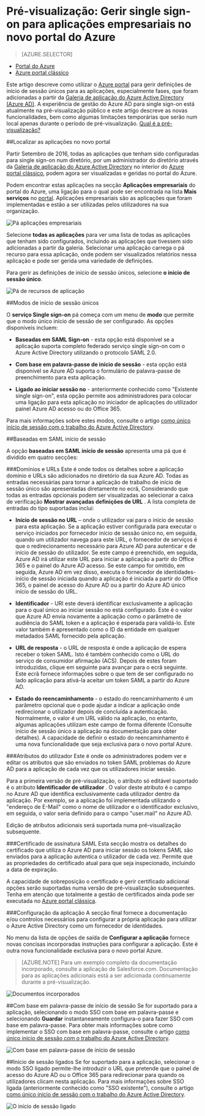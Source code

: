 <properties
    pageTitle="Única gestão de início de sessão para aplicações empresariais na pré-visualização do Azure Active Directory | Microsoft Azure"
    description="Saiba como gerir início de sessão único para aplicações empresariais utilizando o Azure Active Directory"
    services="active-directory"
    documentationCenter=""
    authors="asmalser"
    manager="femila"
    editor=""/>

<tags
    ms.service="active-directory"
    ms.devlang="na"
    ms.topic="article"
    ms.tgt_pltfrm="na"
    ms.workload="identity"
    ms.date="09/30/2016"
    ms.author="asmalser"/>

# <a name="preview-managing-single-sign-on-for-enterprise-apps-in-the-new-azure-portal"></a>Pré-visualização: Gerir single sign-on para aplicações empresariais no novo portal do Azure

> [AZURE.SELECTOR]
- [Portal do Azure](active-directory-enterprise-apps-manage-sso.md)
- [Azure portal clássico](active-directory-sso-integrate-saas-apps.md)

Este artigo descreve como utilizar o [Azure portal](https://portal.azure.com) para gerir definições de início de sessão únicos para as aplicações, especialmente fases, que foram adicionadas a partir da [Galeria de aplicação do Azure Active Directory (Azure AD)](active-directory-appssoaccess-whatis.md#get-started-with-the-azure-ad-application-gallery). A experiência de gestão do Azure AD para single sign-on está atualmente na pré-visualização público e este artigo descreve as novas funcionalidades, bem como algumas limitações temporárias que serão num local apenas durante o período de pré-visualização. [Qual é a pré-visualização?](active-directory-preview-explainer.md)

##<a name="finding-your-apps-in-the-new-portal"></a>Localizar as aplicações no novo portal

Partir Setembro de 2016, todas as aplicações que tenham sido configuradas para single sign-on num diretório, por um administrador do diretório através da [Galeria de aplicação do Azure Active Directory](active-directory-appssoaccess-whatis.md#get-started-with-the-azure-ad-application-gallery) no interior do [Azure portal clássico](https://manage.windowsazure.com), podem agora ser visualizadas e geridas no portal do Azure.

Podem encontrar estas aplicações na secção **Aplicações empresariais** do portal do Azure, uma ligação para o qual pode ser encontrada na lista **Mais serviços** no [portal](https://portal.azure.com). Aplicações empresariais são as aplicações que foram implementadas e estão a ser utilizadas pelos utilizadores na sua organização.

![Pá aplicações empresariais][1]

Selecione **todas as aplicações** para ver uma lista de todas as aplicações que tenham sido configurados, incluindo as aplicações que tivessem sido adicionadas a partir da galeria. Selecionar uma aplicação carrega o pá recurso para essa aplicação, onde podem ser visualizados relatórios nessa aplicação e pode ser gerida uma variedade de definições.

Para gerir as definições de início de sessão únicos, selecione **o início de sessão único**.

![Pá de recursos de aplicação][2]


##<a name="single-sign-on-modes"></a>Modos de início de sessão únicos

O **serviço Single sign-on** pá começa com um menu de **modo** que permite que o modo único início de sessão de ser configurado. As opções disponíveis incluem:

* **Baseadas em SAML Sign-on** - esta opção está disponível se a aplicação suporta completo federado serviço single sign-on com o Azure Active Directory utilizando o protocolo SAML 2.0.

* **Com base em palavra-passe de início de sessão** - esta opção está disponível se Azure AD suporta o formulário de palavra-passe de preenchimento para esta aplicação.

* **Ligado ao iniciar sessão no** - anteriormente conhecido como "Existente single sign-on", esta opção permite aos administradores para colocar uma ligação para esta aplicação no iniciador de aplicações do utilizador painel Azure AD acesso ou do Office 365.

Para mais informações sobre estes modos, consulte o artigo [como único início de sessão com o trabalho do Azure Active Directory](active-directory-appssoaccess-whatis.md#how-does-single-sign-on-with-azure-active-directory-work).


##<a name="saml-based-sign-on"></a>Baseadas em SAML início de sessão

A opção **baseadas em SAML início de sessão** apresenta uma pá que é dividido em quatro secções:

###<a name="domains-and-urls"></a>Domínios e URLs
Este é onde todos os detalhes sobre a aplicação domínio e URLs são adicionados no diretório da sua Azure AD. Todas as entradas necessárias para tornar a aplicação de trabalho de início de sessão único são apresentadas diretamente no ecrã, Considerando que todas as entradas opcionais podem ser visualizadas ao selecionar a caixa de verificação **Mostrar avançadas definições de URL** . A lista completa de entradas do tipo suportadas inclui:

* **Início de sessão no URL** – onde o utilizador vai para o início de sessão para esta aplicação. Se a aplicação estiver configurada para executar o serviço iniciados por fornecedor início de sessão único no, em seguida, quando um utilizador navega para este URL, o fornecedor de serviços é que o redirecionamento necessário para Azure AD para autenticar e de início de sessão do utilizador. Se este campo é preenchido, em seguida, Azure AD irá utilizar este URL para iniciar a aplicação a partir do Office 365 e o painel do Azure AD acesso. Se este campo for omitido, em seguida, Azure AD em vez disso, executa o fornecedor de identidades-início de sessão iniciada quando a aplicação é iniciada a partir do Office 365, o painel de acesso do Azure AD ou a partir do Azure AD único início de sessão do URL.

* **Identificador** - URI este deverá identificar exclusivamente a aplicação para o qual único ao iniciar sessão no está configurado. Este é o valor que Azure AD envia novamente a aplicação como o parâmetro de audiência do SAML token e a aplicação é esperada para validá-lo. Este valor também é apresentado como o ID da entidade em qualquer metadados SAML fornecido pela aplicação.

* **URL de resposta** - o URL de resposta é onde a aplicação de espera receber o token SAML. Isto é também conhecido como o URL do serviço de consumidor afirmação (ACS). Depois de estes foram introduzidas, clique em seguinte para avançar para o ecrã seguinte. Este ecrã fornece informações sobre o que tem de ser configurado no lado aplicação para ativá-la aceitar um token SAML a partir do Azure AD.

* **Estado do reencaminhamento** - o estado do reencaminhamento é um parâmetro opcional que o pode ajudar a indicar a aplicação onde redirecionar o utilizador depois de concluída a autenticação. Normalmente, o valor é um URL válido na aplicação, no entanto, algumas aplicações utilizam este campo de forma diferente (Consulte início de sessão único a aplicação na documentação para obter detalhes). A capacidade de definir o estado do reencaminhamento é uma nova funcionalidade que seja exclusiva para o novo portal Azure.

###<a name="user-attributes"></a>Atributos do utilizador
Este é onde os administradores podem ver e editar os atributos que são enviados no token SAML problemas do Azure AD para a aplicação de cada vez que os utilizadores iniciar sessão.

Para a primeira versão de pré-visualização, o atributo só editável suportado é o atributo **Identificador de utilizador** . O valor deste atributo é o campo no Azure AD que identifica exclusivamente cada utilizador dentro da aplicação. Por exemplo, se a aplicação foi implementada utilizando o "endereço de E-Mail" como o nome de utilizador e o identificador exclusivo, em seguida, o valor seria definido para o campo "user.mail" no Azure AD.

Edição de atributos adicionais será suportada numa pré-visualização subsequente.

###<a name="saml-signing-certificate"></a>Certificado de assinatura SAML
Esta secção mostra os detalhes do certificado que utiliza o Azure AD para iniciar sessão os tokens SAML são enviados para a aplicação autentica o utilizador de cada vez. Permite que as propriedades do certificado atual para que seja inspecionado, incluindo a data de expiração.

A capacidade de sobreposição o certificado e gerir certificado adicional opções serão suportadas numa versão de pré-visualização subsequentes. Tenha em atenção que totalmente a gestão de certificados ainda pode ser executada no [Azure portal clássica](active-directory-sso-certs.md).

###<a name="application-configuration"></a>Configuração da aplicação
A secção final fornece a documentação e/ou controlos necessários para configurar a própria aplicação para utilizar o Azure Active Directory como um fornecedor de identidades.

No menu da lista de opções de saída de **Configurar a aplicação** fornece novas concisas incorporadas instruções para configurar a aplicação. Este é outra nova funcionalidade exclusiva para o novo portal Azure.

> [AZURE.NOTE] Para um exemplo completo da documentação incorporado, consulte a aplicação de Salesforce.com. Documentação para as aplicações adicionais está a ser adicionada continuamente durante a pré-visualização.

![Documentos incorporados][3]

##<a name="password-based-sign-on"></a>Com base em palavra-passe de início de sessão
Se for suportado para a aplicação, selecionando o modo SSO com base em palavra-passe e selecionando **Guardar** instantaneamente configura-o para fazer SSO com base em palavra-passe. Para obter mais informações sobre como implementar o SSO com base em palavra-passe, consulte o artigo [como único início de sessão com o trabalho do Azure Active Directory](active-directory-appssoaccess-whatis.md#how-does-single-sign-on-with-azure-active-directory-work).

![Com base em palavra-passe de início de sessão][4]


##<a name="linked-sign-on"></a>Início de sessão ligados
Se for suportado para a aplicação, selecionar o modo SSO ligado permite-lhe introduzir o URL que pretende que o painel de acesso do Azure AD ou o Office 365 para redirecionar para quando os utilizadores clicam nesta aplicação. Para mais informações sobre SSO ligada (anteriormente conhecido como "SSO existente"), consulte o artigo [como único início de sessão com o trabalho do Azure Active Directory](active-directory-appssoaccess-whatis.md#how-does-single-sign-on-with-azure-active-directory-work).

![O início de sessão ligado][5]

[1]: ./media/active-directory-enterprise-apps-manage-sso/enterprise-apps-blade.PNG
[2]: ./media/active-directory-enterprise-apps-manage-sso/enterprise-apps-sso-blade.PNG
[3]: ./media/active-directory-enterprise-apps-manage-sso/enterprise-apps-blade-embedded-docs.PNG
[4]: ./media/active-directory-enterprise-apps-manage-sso/enterprise-apps-blade-password-sso.PNG
[5]: ./media/active-directory-enterprise-apps-manage-sso/enterprise-apps-blade-linked-sso.PNG

